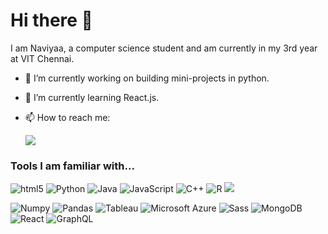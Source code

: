 # Hi there 👋

<!--
**Naviyaa/Naviyaa** is a ✨ _special_ ✨ repository because its `README.md` (this file) appears on your GitHub profile.
-->

I am Naviyaa, a computer science student and am currently in my 3rd year at VIT Chennai.

- 🔭 I’m currently working on building mini-projects in python.
- 🌱 I’m currently learning React.js.
- 📫 How to reach me:
 
    <a href="https://www.linkedin.com/in/naviyaa-poonia/"><img src="https://img.shields.io/badge/Naviyaa-30077B5?&style=for-the-badge&logo=linkedin&logoColor=white" ></a>

### Tools I am familiar with...

<img alt="html5" src="https://img.shields.io/badge/-HTML5-E34F26?style=for-the-badge&logo=html5&logoColor=white" /> <img alt="Python" src="https://img.shields.io/badge/-Python-FFD43B?style=for-the-badge&logo=python&logoColor=black" /> <img alt="Java" src="https://img.shields.io/badge/-Java-ED1D25?style=for-the-badge&logo=java&logoColor=white" /> <img alt="JavaScript" src="https://img.shields.io/badge/-JavaScript-F0DB4F?style=for-the-badge&logo=javascript&logoColor=black" /> <img alt="C++" src="https://img.shields.io/badge/-CPP-1C4481?style=for-the-badge&logo=c%2B%2B&logoColor=white" /> <img alt="R" src="https://img.shields.io/badge/-R-BFC2C5?style=for-the-badge&logo=r&logoColor=black" /> <img src="https://img.shields.io/badge/PHP-3777BB4?&style=for-the-badge&logo=php&logoColor=white">

<img alt="Numpy" src="https://img.shields.io/badge/-Numpy-4DABCF?style=for-the-badge&logo=numpy&logoColor=white" /> <img alt="Pandas" src="https://img.shields.io/badge/-Pandas-150458?style=for-the-badge&logo=pandas&logoColor=white" /> <img alt="Tableau" src="https://img.shields.io/badge/-Tableau-E47A2E?style=for-the-badge&logo=tableau&logoColor=white" /> <img alt="Microsoft Azure" src="https://img.shields.io/badge/-Microsoft_Azure-4B92DB?style=for-the-badge&logo=microsoft-azure&logoColor=black" />  <img alt="Sass" src="https://img.shields.io/badge/-Sass-CC6699?style=for-the-badge&logo=sass&logoColor=white" /> <img alt="MongoDB" src="https://img.shields.io/badge/-MongoDB-13aa52?style=for-the-badge&logo=mongodb&logoColor=white" /> <img alt="React" src="https://img.shields.io/badge/-React-61DBFB?style=for-the-badge&logo=react&logoColor=black" /> <img alt="GraphQL" src="https://img.shields.io/badge/-GraphQL-E10098?style=for-the-badge&logo=graphql&logoColor=white" />
